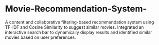 # Movie-Recommendation-System-
 A content and collaborative filtering-based recommendation system using TF-IDF and Cosine Similarity to suggest similar movies. Integrated an interactive search bar to dynamically display results and identified similar movies based on user preferences.
